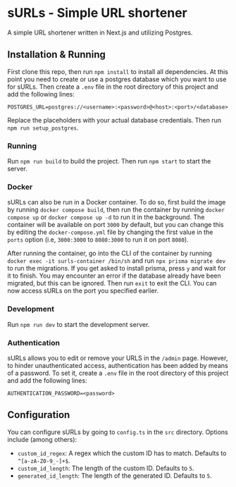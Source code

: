# sURLs - Simple URL shortener
A simple URL shortener written in Next.js and utilizing Postgres.

## Installation & Running
First clone this repo, then run `npm install` to install all dependencies. At this point you need to create or use a postgres database which you want to use for sURLs. Then create a `.env` file in the root directory of this project and add the following lines:
```env
POSTGRES_URL=postgres://<username>:<password>@<host>:<port>/<database>
```
Replace the placeholders with your actual database credentials. Then run `npm run setup_postgres`.

### Running
Run `npm run build` to build the project. Then run `npm start` to start the server.

### Docker
sURLs can also be run in a Docker container. To do so, first build the image by running `docker compose build`, then run the container by running `docker compose up` or `docker compose up -d` to run it in the background. The container will be available on port `3000` by default, but you can change this by editing the `docker-compose.yml` file by changing the first value in the `ports` option (i.e, `3000:3000` to `8080:3000` to run it on port `8080`).

After running the container, go into the CLI of the container by running `docker exec -it surls-container /bin/sh` and run `npx prisma migrate dev` to run the migrations. 
If you get asked to install prisma, press `y` and wait for it to finish. You may encounter an error if the database already have been migrated, but this can be ignored.
Then run `exit` to exit the CLI. You can now access sURLs on the port you specified earlier.

### Development
Run `npm run dev` to start the development server.

### Authentication
sURLs allows you to edit or remove your URLS in the `/admin` page. However, to hinder unauthenticated access, authentication has been added by means of a password. To set it, create a `.env` file in the root directory of this project and add the following lines:
```env
AUTHENTICATION_PASSWORD=<password>
```

## Configuration
You can configure sURLs by going to `config.ts` in the `src` directory. Options include (among others):
- `custom_id_regex`: A regex which the custom ID has to match. Defaults to `^[a-zA-Z0-9_-]+$`.
- `custom_id_length`: The length of the custom ID. Defaults to `5`.
- `generated_id_length`: The length of the generated ID. Defaults to `5`.

